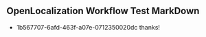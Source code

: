 ## OpenLocalization Workflow Test MarkDown
* 1b567707-6afd-463f-a07e-0712350020dc thanks!

<!--HONumber=Aug16_HO4-->


